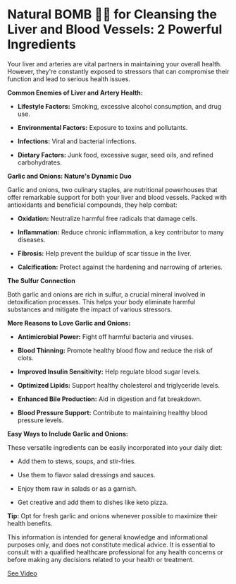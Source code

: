 # Natural BOMB 🧄🧅 for Cleansing the Liver and Blood Vessels: 2 Powerful Ingredients

Your liver and arteries are vital partners in maintaining your overall health. However, they're constantly exposed to stressors that can compromise their function and lead to serious health issues.

**Common Enemies of Liver and Artery Health:**

- **Lifestyle Factors:** Smoking, excessive alcohol consumption, and drug use.

- **Environmental Factors:** Exposure to toxins and pollutants.

- **Infections:** Viral and bacterial infections.

- **Dietary Factors:** Junk food, excessive sugar, seed oils, and refined carbohydrates.

**Garlic and Onions: Nature's Dynamic Duo**

Garlic and onions, two culinary staples, are nutritional powerhouses that offer remarkable support for both your liver and blood vessels. Packed with antioxidants and beneficial compounds, they help combat:

- **Oxidation:** Neutralize harmful free radicals that damage cells.

- **Inflammation:** Reduce chronic inflammation, a key contributor to many diseases.

- **Fibrosis:** Help prevent the buildup of scar tissue in the liver.

- **Calcification:** Protect against the hardening and narrowing of arteries.

**The Sulfur Connection**

Both garlic and onions are rich in sulfur, a crucial mineral involved in detoxification processes. This helps your body eliminate harmful substances and mitigate the impact of various stressors.

**More Reasons to Love Garlic and Onions:**

- **Antimicrobial Power:** Fight off harmful bacteria and viruses.

- **Blood Thinning:** Promote healthy blood flow and reduce the risk of clots.

- **Improved Insulin Sensitivity:** Help regulate blood sugar levels.

- **Optimized Lipids:** Support healthy cholesterol and triglyceride levels.

- **Enhanced Bile Production:** Aid in digestion and fat breakdown.

- **Blood Pressure Support:** Contribute to maintaining healthy blood pressure levels.

**Easy Ways to Include Garlic and Onions:**

These versatile ingredients can be easily incorporated into your daily diet:

- Add them to stews, soups, and stir-fries.

- Use them to flavor salad dressings and sauces.

- Enjoy them raw in salads or as a garnish.

- Get creative and add them to dishes like keto pizza.

**Tip:** Opt for fresh garlic and onions whenever possible to maximize their health benefits.

This information is intended for general knowledge and informational purposes only, and does not constitute medical advice. It is essential to consult with a qualified healthcare professional for any health concerns or before making any decisions related to your health or treatment.

 [See Video](https://www.youtube.com/embed/_zHW-dDl3tM)